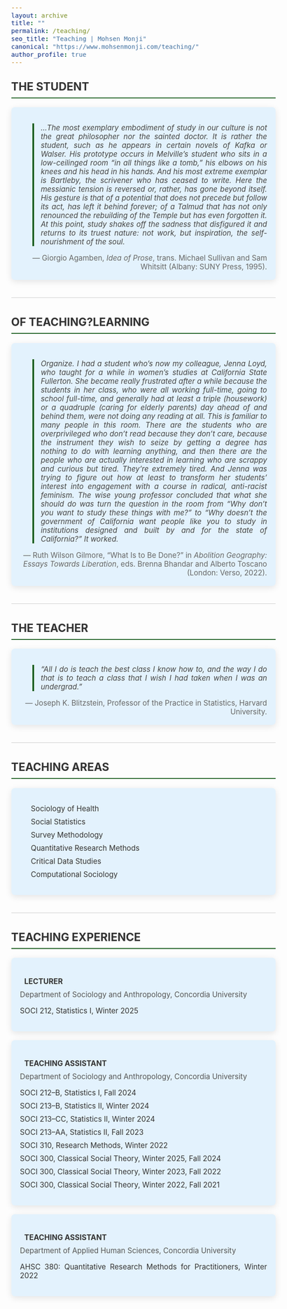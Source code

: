 ```yaml
---
layout: archive
title: ""
permalink: /teaching/
seo_title: "Teaching | Mohsen Monji"
canonical: "https://www.mohsenmonji.com/teaching/"
author_profile: true
---
```


<style>
  body {
    font-size: 1.05em;
  }
  h2 {
    border-bottom: 2px solid #1B5E20;
    font-weight: bold;
    padding-bottom: 10px;
    margin-top: 30px;
    color: #333;
  }
  ul {
    list-style: none;
    padding-left: 0;
  }
  ul li {
    margin-bottom: 10px;
  }
  .icon {
    margin-right: 10px;
    color: #1B5E20;
  }
  .teaching-section {
    margin-bottom: 40px;
  }
  .teaching-card {
    border-radius: 8px;
    padding: 20px;
    margin-bottom: 20px;
    color: #333333;
    box-shadow: 0px 4px 15px rgba(0, 0, 0, 0.1);
    background-color: #E3F2FD;
    text-align: justify;
  }
  .teaching-card h4 {
    font-weight: bold;
    margin-bottom: 10px;
    color: #333;
  }
  .teaching-card p {
    margin: 0;
    color: #555;
  }
  .teaching-list {
    padding-left: 15px;
  }
  .section-divider {
    border: 0;
    height: 1px;
    background: #cccccc;
    margin: 40px 0;
  }
</style>

<div class="teaching-section">
  <h2>THE STUDENT</h2>
  <div class="teaching-card">
    <blockquote style="font-style: italic; border-left: 4px solid #1B5E20; padding-left: 15px; color: #444;">
       ...The most exemplary embodiment of study in our culture is not the great philosopher nor the sainted doctor. It is rather the student, such as he appears in certain novels of Kafka or Walser. His prototype occurs in Melville’s student who sits in a low-ceilinged room “in all things like a tomb,” his elbows on his knees and his head in his hands. And his most extreme exemplar is Bartleby, the scrivener who has ceased to write. Here the messianic tension is reversed or, rather, has gone beyond itself. His gesture is that of a potential that does not precede but follow its act, has left it behind forever; of a Talmud that has not only renounced the rebuilding of the Temple but has even forgotten it. At this point, study shakes off the sadness that disfigured it and returns to its truest nature: not work, but inspiration, the self-nourishment of the soul.
    </blockquote>
    <p style="text-align: right; margin-top: 10px; color: #666;">
      — Giorgio Agamben, <em>Idea of Prose</em>, trans. Michael Sullivan and Sam Whitsitt (Albany: SUNY Press, 1995).
    </p>
  </div>
</div>

<hr class="section-divider">

<div class="teaching-section">
  <h2> OF TEACHING?LEARNING </h2>
  <div class="teaching-card">
    <blockquote style="font-style: italic; border-left: 4px solid #1B5E20; padding-left: 15px; color: #444;">
      Organize. I had a student who’s now my colleague, Jenna Loyd, who taught for a while in women’s studies at California State Fullerton. She became really frustrated after a while because the students in her class, who were all working full-time, going to school full-time, and generally had at least a triple (housework) or a quadruple (caring for elderly parents) day ahead of and behind them, were not doing any reading at all. This is familiar to many people in this room. There are the students who are overprivileged who don’t read because they don’t care, because the instrument they wish to seize by getting a degree has nothing to do with learning anything, and then there are the people who are actually interested in learning who are scrappy and curious but tired. They’re extremely tired. And Jenna was trying to figure out how at least to transform her students’ interest into engagement with a course in radical, anti-racist feminism. The wise young professor concluded that what she should do was turn the question in the room from “Why don’t you want to study these things with me?” to “Why doesn’t the government of California want people like you to study in institutions designed and built by and for the state of California?” It worked.
    </blockquote>
    <p style="text-align: right; margin-top: 10px; color: #666;">
      — Ruth Wilson Gilmore, “What Is to Be Done?” in <em>Abolition Geography: Essays Towards Liberation</em>, eds. Brenna Bhandar and Alberto Toscano (London: Verso, 2022).
    </p>
  </div>
</div>

<hr class="section-divider">

<div class="teaching-section">
  <h2>THE TEACHER</h2>
  <div class="teaching-card">
    <blockquote style="font-style: italic; border-left: 4px solid #1B5E20; padding-left: 15px; color: #444;">
      “All I do is teach the best class I know how to, and the way I do that is to teach a class that I wish I had taken when I was an undergrad.”
    </blockquote>
    <p style="text-align: right; margin-top: 10px; color: #666;">
      — Joseph K. Blitzstein, Professor of the Practice in Statistics, Harvard University.
    </p>
  </div>
</div>

<hr class="section-divider">

<div class="teaching-section">
  <h2>TEACHING AREAS</h2>
  <div class="teaching-card">
    <ul class="teaching-list">
      <li><i class="fas fa-heartbeat icon"></i> Sociology of Health</li>
      <li><i class="fas fa-chart-line icon"></i> Social Statistics</li>
      <li><i class="fas fa-database icon"></i> Survey Methodology</li>
      <li><i class="fas fa-table icon"></i> Quantitative Research Methods</li>
      <li><i class="fas fa-fingerprint icon"></i> Critical Data Studies</li>
      <li><i class="fas fa-brain icon"></i> Computational Sociology</li>
    </ul>
  </div>
</div>

<hr class="section-divider">

<div class="teaching-section">
  <h2>TEACHING EXPERIENCE</h2>

  <div class="teaching-card">
    <h4><i class="fas fa-chalkboard-teacher icon"></i> LECTURER</h4>
    <p>Department of Sociology and Anthropology, Concordia University</p>
    <ul>
      <li>SOCI 212, Statistics I, Winter 2025</li>
    </ul>
  </div>

  <div class="teaching-card">
    <h4><i class="fas fa-chalkboard icon"></i> TEACHING ASSISTANT</h4>
    <p>Department of Sociology and Anthropology, Concordia University</p>
    <ul>
      <li>SOCI 212–B, Statistics I, Fall 2024</li>
      <li>SOCI 213–B, Statistics II, Winter 2024</li>
      <li>SOCI 213–CC, Statistics II, Winter 2024</li>
      <li>SOCI 213–AA, Statistics II, Fall 2023</li>
      <li>SOCI 310, Research Methods, Winter 2022</li>
      <li>SOCI 300, Classical Social Theory, Winter 2025, Fall 2024</li>
      <li>SOCI 300, Classical Social Theory, Winter 2023, Fall 2022</li>
      <li>SOCI 300, Classical Social Theory, Winter 2022, Fall 2021</li>
    </ul>
  </div>

  <div class="teaching-card">
    <h4><i class="fas fa-chalkboard icon"></i> TEACHING ASSISTANT</h4>
    <p>Department of Applied Human Sciences, Concordia University</p>
    <ul>
      <li>AHSC 380: Quantitative Research Methods for Practitioners, Winter 2022</li>
    </ul>
  </div>
</div>
